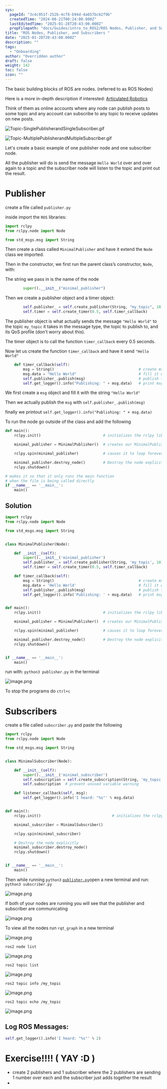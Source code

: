 ```yaml
---
sys:
  pageId: "3c4c951f-252b-4cf8-b94d-4a657bc62f9b"
  createdTime: "2024-08-21T00:24:00.000Z"
  lastEditedTime: "2025-01-28T20:43:00.000Z"
  propFilepath: "docs/Guides/intro_to_ROS2/ROS Nodes, Publisher, and Subscribers .md"
title: "ROS Nodes, Publisher, and Subscribers "
date: "2025-01-28T20:43:00.000Z"
description: ""
tags:
  - "Onboarding"
author: "Overridden author"
draft: false
weight: 142
toc: false
icon: ""
---
```


The basic building blocks of ROS are nodes. (referred to as ROS Nodes)

Here is a more in-depth description if interested: [Articulated Robotics](https://articulatedrobotics.xyz/tutorials/ready-for-ros/ros-overview#2-nodes)

Think of them as online accounts where any node can publish posts to some topic and any account can subscribe to any topic to receive updates on new posts.

![Topic-SinglePublisherandSingleSubscriber.gif](https://docs.ros.org/en/humble/_images/Topic-SinglePublisherandSingleSubscriber.gif)

![Topic-MultiplePublisherandMultipleSubscriber.gif](https://docs.ros.org/en/humble/_images/Topic-MultiplePublisherandMultipleSubscriber.gif)

Let's create a basic example of one publisher node and one subscriber node.

All the publisher will do is send the message `Hello World` over and over again to a topic and the subscriber node will listen to the topic and print out the result.

# Publisher

create a file called `publisher.py` 

inside import the `ROS` libraries:

```python
import rclpy
from rclpy.node import Node

from std_msgs.msg import String
```

Then create a class called `MinimalPublisher` and have it extend the `Node` class we imported.

Then in the constructor, we first run the parent class’s constructor, `Node`, with:

The string we pass in is the name of the node

```python
        super().__init__("minimal_publisher")
```

Then we create a publisher object and a timer object:

```python
        self.publisher_ = self.create_publisher(String, "my_topic", 10)
        self.timer = self.create_timer(0.5, self.timer_callback)
```

The publisher object is what actually sends the message `"Hello World"` to the topic `my_topic` it takes in the message type, the topic to publish to, and its QoS profile (don't worry about this).

The timer object is to call the function `timer_callback` every 0.5 seconds.

Now let us create the function `timer_callback` and have it send `"Hello World"`

```python
    def timer_callback(self):
        msg = String()                                      # create msg object
        msg.data = "Hello World"                            # fill it with data
        self.publisher_.publish(msg)                        # publish the message
        self.get_logger().info("Publishing: " + msg.data)   # print msg
```

We first create a `msg` object and fill it with the string `"Hello World"`

Then we actually publish the `msg` with `self.publisher_.publish(msg)`

finally we printout `self.get_logger().info("Publishing: " + msg.data)`

To run the node go outside of the class and add the following

```python
def main():
    rclpy.init()                            # initializes the rclpy library

    minimal_publisher = MinimalPublisher()  # creates our MinimalPublisher object

    rclpy.spin(minimal_publisher)           # causes it to loop forever

    minimal_publisher.destroy_node()        # Destroy the node explicitly
    rclpy.shutdown()

# makes it so that it only runs the main function
# when the file is being called directly
if __name__ == '__main__': 
    main()
```

## Solution

```python
import rclpy
from rclpy.node import Node

from std_msgs.msg import String


class MinimalPublisher(Node):

    def __init__(self):
        super().__init__('minimal_publisher')
        self.publisher_ = self.create_publisher(String, 'my_topic', 10)
        self.timer = self.create_timer(0.5, self.timer_callback)

    def timer_callback(self):
        msg = String()                                      # create msg object
        msg.data = 'Hello World'                            # fill it with data
        self.publisher_.publish(msg)                        # publish the message
        self.get_logger().info('Publishing: ' + msg.data)   # print msg


def main():
    rclpy.init()                            # initializes the rclpy library

    minimal_publisher = MinimalPublisher()  # creates our MinimalPublisher object

    rclpy.spin(minimal_publisher)           # causes it to loop forever

    minimal_publisher.destroy_node()        # Destroy the node explicitly
    rclpy.shutdown()


if __name__ == '__main__':
    main()
```

run with: `python3 publisher.py` in the terminal

![image.png](https://prod-files-secure.s3.us-west-2.amazonaws.com/d518164a-d88e-44d1-a4ee-3adb3bd8bce0/9214accb-ad5b-44f1-a31c-b3167c59138b/image.png?X-Amz-Algorithm=AWS4-HMAC-SHA256&X-Amz-Content-Sha256=UNSIGNED-PAYLOAD&X-Amz-Credential=ASIAZI2LB4662AQASMOA%2F20250217%2Fus-west-2%2Fs3%2Faws4_request&X-Amz-Date=20250217T031524Z&X-Amz-Expires=3600&X-Amz-Security-Token=IQoJb3JpZ2luX2VjEEMaCXVzLXdlc3QtMiJGMEQCIEAXZ46H04XcZtLyw69Erzt4Jl1WpmLiBtvU13Ka2HhwAiB4noqIP9iJGtdidyTrYAIQ6E8gzL3%2B0ub46zYZh7n%2F7yr%2FAwhsEAAaDDYzNzQyMzE4MzgwNSIMA52I871iq1yb1ugSKtwDjxa1HFwMoWjfdjwA41r0tK3wpIs9J30NvKrAvkA%2FfPYcabQDOjp6AWK9ZhLKj%2BHyquQwANkzxBw0Fz70TEjM89VLxk7y%2FF7aYnm9P491pVqqN1hTff%2FYmdI6w3OMPtvkfDWGo5k%2FuJHGDM4G67RTnFqXjBO51u15gniNutgp0Fq%2BoJdvFf%2FfGJDZH8caaxl3%2Bl7M9hxOsuspZelomXYwIPPXcnPAVfV%2B0M%2BLYEOjYSySYTthA5%2B2RbcxyYHGmlGX6LuXj30JyFjgsGUFRanAOdFcuSvbzzd8WiUDm6pugeidFV3lOO6JvhYZ%2Byn7IVjGwQEIN0RDgGV1zfet4HIR4hcfW%2FZ6XlCgMGp0LLTjs1chFBZCI9k94zob231qDpyA9NUSc%2BwJvYgUvCN07Xa8WE%2FLSbEOARN7rQqARa0QVfZXHTBJEel%2BBk%2BLYHg%2FAeH6tMNHJyfkFvq%2BveOCQkpl5Qn983J72SE2ZqzMVEsMtTEZ%2BGXpsGtKtsgMgWRtJ36hkwijsQwQf8AQ9qm5qQKKPlzhBf0JMiSszlzjW%2B8dojn8Wxe4WsAolQ9gsnmy2UrBkmsf%2B67zIFc7lUo7BvOMt1A%2BZGDg%2Bo5BKpVc%2FfOS%2BIKf4tuW4z%2BE%2FQkcLGMwisrKvQY6pgGFK3KHIWXboD9NrBQbNcfmcekSBGd2EjhrlDQmCgdFyQ484%2BQNgBvixDD45M7yKNnkA%2F9cetjvdIIvnYyYFmH56723%2BHa%2BjMg%2FMCfnxme107PssB1L3P2AS9iXoYrcFFVnJAx9KmxJZOihFGYvEIAKY%2BTZ5sKLtGKs%2FHVzxrAadKOEyeNspFxhLUP6jX7rEgk%2Bz9ljq6cm9ZT5gCk%2Bj6cxGjomyalM&X-Amz-Signature=e9592c9f24c8b7675a011edbb8bae1048cdde561b16f15407879b452cccf388d&X-Amz-SignedHeaders=host&x-id=GetObject)

To stop the programs do `ctrl+c`

# Subscribers

create a file called `subscriber.py` and paste the following

```python
import rclpy
from rclpy.node import Node

from std_msgs.msg import String


class MinimalSubscriber(Node):

    def __init__(self):
        super().__init__('minimal_subscriber')
        self.subscription = self.create_subscription(String, 'my_topic', self.listener_callback, 10)
        self.subscription  # prevent unused variable warning

    def listener_callback(self, msg):
        self.get_logger().info('I heard: "%s"' % msg.data)


def main():
    rclpy.init()                                # initializes the rclpy library

    minimal_subscriber = MinimalSubscriber()

    rclpy.spin(minimal_subscriber)

    # Destroy the node explicitly
    minimal_subscriber.destroy_node()
    rclpy.shutdown()


if __name__ == '__main__':
    main()
```

Then while running `python3` [`publisher.py`](http://publisher.py/)open a new terminal and run: `python3 subscriber.py` 

![image.png](https://prod-files-secure.s3.us-west-2.amazonaws.com/d518164a-d88e-44d1-a4ee-3adb3bd8bce0/611fccf2-c738-4dbd-94e9-98f209092866/image.png?X-Amz-Algorithm=AWS4-HMAC-SHA256&X-Amz-Content-Sha256=UNSIGNED-PAYLOAD&X-Amz-Credential=ASIAZI2LB4662AQASMOA%2F20250217%2Fus-west-2%2Fs3%2Faws4_request&X-Amz-Date=20250217T031524Z&X-Amz-Expires=3600&X-Amz-Security-Token=IQoJb3JpZ2luX2VjEEMaCXVzLXdlc3QtMiJGMEQCIEAXZ46H04XcZtLyw69Erzt4Jl1WpmLiBtvU13Ka2HhwAiB4noqIP9iJGtdidyTrYAIQ6E8gzL3%2B0ub46zYZh7n%2F7yr%2FAwhsEAAaDDYzNzQyMzE4MzgwNSIMA52I871iq1yb1ugSKtwDjxa1HFwMoWjfdjwA41r0tK3wpIs9J30NvKrAvkA%2FfPYcabQDOjp6AWK9ZhLKj%2BHyquQwANkzxBw0Fz70TEjM89VLxk7y%2FF7aYnm9P491pVqqN1hTff%2FYmdI6w3OMPtvkfDWGo5k%2FuJHGDM4G67RTnFqXjBO51u15gniNutgp0Fq%2BoJdvFf%2FfGJDZH8caaxl3%2Bl7M9hxOsuspZelomXYwIPPXcnPAVfV%2B0M%2BLYEOjYSySYTthA5%2B2RbcxyYHGmlGX6LuXj30JyFjgsGUFRanAOdFcuSvbzzd8WiUDm6pugeidFV3lOO6JvhYZ%2Byn7IVjGwQEIN0RDgGV1zfet4HIR4hcfW%2FZ6XlCgMGp0LLTjs1chFBZCI9k94zob231qDpyA9NUSc%2BwJvYgUvCN07Xa8WE%2FLSbEOARN7rQqARa0QVfZXHTBJEel%2BBk%2BLYHg%2FAeH6tMNHJyfkFvq%2BveOCQkpl5Qn983J72SE2ZqzMVEsMtTEZ%2BGXpsGtKtsgMgWRtJ36hkwijsQwQf8AQ9qm5qQKKPlzhBf0JMiSszlzjW%2B8dojn8Wxe4WsAolQ9gsnmy2UrBkmsf%2B67zIFc7lUo7BvOMt1A%2BZGDg%2Bo5BKpVc%2FfOS%2BIKf4tuW4z%2BE%2FQkcLGMwisrKvQY6pgGFK3KHIWXboD9NrBQbNcfmcekSBGd2EjhrlDQmCgdFyQ484%2BQNgBvixDD45M7yKNnkA%2F9cetjvdIIvnYyYFmH56723%2BHa%2BjMg%2FMCfnxme107PssB1L3P2AS9iXoYrcFFVnJAx9KmxJZOihFGYvEIAKY%2BTZ5sKLtGKs%2FHVzxrAadKOEyeNspFxhLUP6jX7rEgk%2Bz9ljq6cm9ZT5gCk%2Bj6cxGjomyalM&X-Amz-Signature=ba2cb871e386e7e8fd2f864e41670d970b064a20ef072b2cac011235bc66ae0a&X-Amz-SignedHeaders=host&x-id=GetObject)

If both of your nodes are running you will see that the publisher and subscriber are communicating

![image.png](https://prod-files-secure.s3.us-west-2.amazonaws.com/d518164a-d88e-44d1-a4ee-3adb3bd8bce0/eea428b5-1cf0-43bb-a30b-81cbaf6c5c78/image.png?X-Amz-Algorithm=AWS4-HMAC-SHA256&X-Amz-Content-Sha256=UNSIGNED-PAYLOAD&X-Amz-Credential=ASIAZI2LB4662AQASMOA%2F20250217%2Fus-west-2%2Fs3%2Faws4_request&X-Amz-Date=20250217T031524Z&X-Amz-Expires=3600&X-Amz-Security-Token=IQoJb3JpZ2luX2VjEEMaCXVzLXdlc3QtMiJGMEQCIEAXZ46H04XcZtLyw69Erzt4Jl1WpmLiBtvU13Ka2HhwAiB4noqIP9iJGtdidyTrYAIQ6E8gzL3%2B0ub46zYZh7n%2F7yr%2FAwhsEAAaDDYzNzQyMzE4MzgwNSIMA52I871iq1yb1ugSKtwDjxa1HFwMoWjfdjwA41r0tK3wpIs9J30NvKrAvkA%2FfPYcabQDOjp6AWK9ZhLKj%2BHyquQwANkzxBw0Fz70TEjM89VLxk7y%2FF7aYnm9P491pVqqN1hTff%2FYmdI6w3OMPtvkfDWGo5k%2FuJHGDM4G67RTnFqXjBO51u15gniNutgp0Fq%2BoJdvFf%2FfGJDZH8caaxl3%2Bl7M9hxOsuspZelomXYwIPPXcnPAVfV%2B0M%2BLYEOjYSySYTthA5%2B2RbcxyYHGmlGX6LuXj30JyFjgsGUFRanAOdFcuSvbzzd8WiUDm6pugeidFV3lOO6JvhYZ%2Byn7IVjGwQEIN0RDgGV1zfet4HIR4hcfW%2FZ6XlCgMGp0LLTjs1chFBZCI9k94zob231qDpyA9NUSc%2BwJvYgUvCN07Xa8WE%2FLSbEOARN7rQqARa0QVfZXHTBJEel%2BBk%2BLYHg%2FAeH6tMNHJyfkFvq%2BveOCQkpl5Qn983J72SE2ZqzMVEsMtTEZ%2BGXpsGtKtsgMgWRtJ36hkwijsQwQf8AQ9qm5qQKKPlzhBf0JMiSszlzjW%2B8dojn8Wxe4WsAolQ9gsnmy2UrBkmsf%2B67zIFc7lUo7BvOMt1A%2BZGDg%2Bo5BKpVc%2FfOS%2BIKf4tuW4z%2BE%2FQkcLGMwisrKvQY6pgGFK3KHIWXboD9NrBQbNcfmcekSBGd2EjhrlDQmCgdFyQ484%2BQNgBvixDD45M7yKNnkA%2F9cetjvdIIvnYyYFmH56723%2BHa%2BjMg%2FMCfnxme107PssB1L3P2AS9iXoYrcFFVnJAx9KmxJZOihFGYvEIAKY%2BTZ5sKLtGKs%2FHVzxrAadKOEyeNspFxhLUP6jX7rEgk%2Bz9ljq6cm9ZT5gCk%2Bj6cxGjomyalM&X-Amz-Signature=034f99dbe094c21151787a726b27047d78cbaa6a914b6bb1e78ff18f0ab84a4d&X-Amz-SignedHeaders=host&x-id=GetObject)

To view all the nodes run `rqt_graph` in a new terminal

![image.png](https://prod-files-secure.s3.us-west-2.amazonaws.com/d518164a-d88e-44d1-a4ee-3adb3bd8bce0/1d98e964-4318-4d62-b5c4-8c8f78368598/image.png?X-Amz-Algorithm=AWS4-HMAC-SHA256&X-Amz-Content-Sha256=UNSIGNED-PAYLOAD&X-Amz-Credential=ASIAZI2LB4662AQASMOA%2F20250217%2Fus-west-2%2Fs3%2Faws4_request&X-Amz-Date=20250217T031524Z&X-Amz-Expires=3600&X-Amz-Security-Token=IQoJb3JpZ2luX2VjEEMaCXVzLXdlc3QtMiJGMEQCIEAXZ46H04XcZtLyw69Erzt4Jl1WpmLiBtvU13Ka2HhwAiB4noqIP9iJGtdidyTrYAIQ6E8gzL3%2B0ub46zYZh7n%2F7yr%2FAwhsEAAaDDYzNzQyMzE4MzgwNSIMA52I871iq1yb1ugSKtwDjxa1HFwMoWjfdjwA41r0tK3wpIs9J30NvKrAvkA%2FfPYcabQDOjp6AWK9ZhLKj%2BHyquQwANkzxBw0Fz70TEjM89VLxk7y%2FF7aYnm9P491pVqqN1hTff%2FYmdI6w3OMPtvkfDWGo5k%2FuJHGDM4G67RTnFqXjBO51u15gniNutgp0Fq%2BoJdvFf%2FfGJDZH8caaxl3%2Bl7M9hxOsuspZelomXYwIPPXcnPAVfV%2B0M%2BLYEOjYSySYTthA5%2B2RbcxyYHGmlGX6LuXj30JyFjgsGUFRanAOdFcuSvbzzd8WiUDm6pugeidFV3lOO6JvhYZ%2Byn7IVjGwQEIN0RDgGV1zfet4HIR4hcfW%2FZ6XlCgMGp0LLTjs1chFBZCI9k94zob231qDpyA9NUSc%2BwJvYgUvCN07Xa8WE%2FLSbEOARN7rQqARa0QVfZXHTBJEel%2BBk%2BLYHg%2FAeH6tMNHJyfkFvq%2BveOCQkpl5Qn983J72SE2ZqzMVEsMtTEZ%2BGXpsGtKtsgMgWRtJ36hkwijsQwQf8AQ9qm5qQKKPlzhBf0JMiSszlzjW%2B8dojn8Wxe4WsAolQ9gsnmy2UrBkmsf%2B67zIFc7lUo7BvOMt1A%2BZGDg%2Bo5BKpVc%2FfOS%2BIKf4tuW4z%2BE%2FQkcLGMwisrKvQY6pgGFK3KHIWXboD9NrBQbNcfmcekSBGd2EjhrlDQmCgdFyQ484%2BQNgBvixDD45M7yKNnkA%2F9cetjvdIIvnYyYFmH56723%2BHa%2BjMg%2FMCfnxme107PssB1L3P2AS9iXoYrcFFVnJAx9KmxJZOihFGYvEIAKY%2BTZ5sKLtGKs%2FHVzxrAadKOEyeNspFxhLUP6jX7rEgk%2Bz9ljq6cm9ZT5gCk%2Bj6cxGjomyalM&X-Amz-Signature=bc0653f92e3cf032fd9afb2a7852ecf19d4c15af02bc2725e78f0f6a3c2e71f0&X-Amz-SignedHeaders=host&x-id=GetObject)

`ros2 node list`

![image.png](https://prod-files-secure.s3.us-west-2.amazonaws.com/d518164a-d88e-44d1-a4ee-3adb3bd8bce0/680ac8cf-e6d9-4164-9ece-5b9a6fccffee/image.png?X-Amz-Algorithm=AWS4-HMAC-SHA256&X-Amz-Content-Sha256=UNSIGNED-PAYLOAD&X-Amz-Credential=ASIAZI2LB4662AQASMOA%2F20250217%2Fus-west-2%2Fs3%2Faws4_request&X-Amz-Date=20250217T031524Z&X-Amz-Expires=3600&X-Amz-Security-Token=IQoJb3JpZ2luX2VjEEMaCXVzLXdlc3QtMiJGMEQCIEAXZ46H04XcZtLyw69Erzt4Jl1WpmLiBtvU13Ka2HhwAiB4noqIP9iJGtdidyTrYAIQ6E8gzL3%2B0ub46zYZh7n%2F7yr%2FAwhsEAAaDDYzNzQyMzE4MzgwNSIMA52I871iq1yb1ugSKtwDjxa1HFwMoWjfdjwA41r0tK3wpIs9J30NvKrAvkA%2FfPYcabQDOjp6AWK9ZhLKj%2BHyquQwANkzxBw0Fz70TEjM89VLxk7y%2FF7aYnm9P491pVqqN1hTff%2FYmdI6w3OMPtvkfDWGo5k%2FuJHGDM4G67RTnFqXjBO51u15gniNutgp0Fq%2BoJdvFf%2FfGJDZH8caaxl3%2Bl7M9hxOsuspZelomXYwIPPXcnPAVfV%2B0M%2BLYEOjYSySYTthA5%2B2RbcxyYHGmlGX6LuXj30JyFjgsGUFRanAOdFcuSvbzzd8WiUDm6pugeidFV3lOO6JvhYZ%2Byn7IVjGwQEIN0RDgGV1zfet4HIR4hcfW%2FZ6XlCgMGp0LLTjs1chFBZCI9k94zob231qDpyA9NUSc%2BwJvYgUvCN07Xa8WE%2FLSbEOARN7rQqARa0QVfZXHTBJEel%2BBk%2BLYHg%2FAeH6tMNHJyfkFvq%2BveOCQkpl5Qn983J72SE2ZqzMVEsMtTEZ%2BGXpsGtKtsgMgWRtJ36hkwijsQwQf8AQ9qm5qQKKPlzhBf0JMiSszlzjW%2B8dojn8Wxe4WsAolQ9gsnmy2UrBkmsf%2B67zIFc7lUo7BvOMt1A%2BZGDg%2Bo5BKpVc%2FfOS%2BIKf4tuW4z%2BE%2FQkcLGMwisrKvQY6pgGFK3KHIWXboD9NrBQbNcfmcekSBGd2EjhrlDQmCgdFyQ484%2BQNgBvixDD45M7yKNnkA%2F9cetjvdIIvnYyYFmH56723%2BHa%2BjMg%2FMCfnxme107PssB1L3P2AS9iXoYrcFFVnJAx9KmxJZOihFGYvEIAKY%2BTZ5sKLtGKs%2FHVzxrAadKOEyeNspFxhLUP6jX7rEgk%2Bz9ljq6cm9ZT5gCk%2Bj6cxGjomyalM&X-Amz-Signature=797a372eaaaaa1da3176941eb41a007ef0bad12f0179ce58082bbbeab8d429cc&X-Amz-SignedHeaders=host&x-id=GetObject)

`ros2 topic list`

![image.png](https://prod-files-secure.s3.us-west-2.amazonaws.com/d518164a-d88e-44d1-a4ee-3adb3bd8bce0/eee2ebe1-27ef-4a4a-96fb-2ca54126fb29/image.png?X-Amz-Algorithm=AWS4-HMAC-SHA256&X-Amz-Content-Sha256=UNSIGNED-PAYLOAD&X-Amz-Credential=ASIAZI2LB4662AQASMOA%2F20250217%2Fus-west-2%2Fs3%2Faws4_request&X-Amz-Date=20250217T031524Z&X-Amz-Expires=3600&X-Amz-Security-Token=IQoJb3JpZ2luX2VjEEMaCXVzLXdlc3QtMiJGMEQCIEAXZ46H04XcZtLyw69Erzt4Jl1WpmLiBtvU13Ka2HhwAiB4noqIP9iJGtdidyTrYAIQ6E8gzL3%2B0ub46zYZh7n%2F7yr%2FAwhsEAAaDDYzNzQyMzE4MzgwNSIMA52I871iq1yb1ugSKtwDjxa1HFwMoWjfdjwA41r0tK3wpIs9J30NvKrAvkA%2FfPYcabQDOjp6AWK9ZhLKj%2BHyquQwANkzxBw0Fz70TEjM89VLxk7y%2FF7aYnm9P491pVqqN1hTff%2FYmdI6w3OMPtvkfDWGo5k%2FuJHGDM4G67RTnFqXjBO51u15gniNutgp0Fq%2BoJdvFf%2FfGJDZH8caaxl3%2Bl7M9hxOsuspZelomXYwIPPXcnPAVfV%2B0M%2BLYEOjYSySYTthA5%2B2RbcxyYHGmlGX6LuXj30JyFjgsGUFRanAOdFcuSvbzzd8WiUDm6pugeidFV3lOO6JvhYZ%2Byn7IVjGwQEIN0RDgGV1zfet4HIR4hcfW%2FZ6XlCgMGp0LLTjs1chFBZCI9k94zob231qDpyA9NUSc%2BwJvYgUvCN07Xa8WE%2FLSbEOARN7rQqARa0QVfZXHTBJEel%2BBk%2BLYHg%2FAeH6tMNHJyfkFvq%2BveOCQkpl5Qn983J72SE2ZqzMVEsMtTEZ%2BGXpsGtKtsgMgWRtJ36hkwijsQwQf8AQ9qm5qQKKPlzhBf0JMiSszlzjW%2B8dojn8Wxe4WsAolQ9gsnmy2UrBkmsf%2B67zIFc7lUo7BvOMt1A%2BZGDg%2Bo5BKpVc%2FfOS%2BIKf4tuW4z%2BE%2FQkcLGMwisrKvQY6pgGFK3KHIWXboD9NrBQbNcfmcekSBGd2EjhrlDQmCgdFyQ484%2BQNgBvixDD45M7yKNnkA%2F9cetjvdIIvnYyYFmH56723%2BHa%2BjMg%2FMCfnxme107PssB1L3P2AS9iXoYrcFFVnJAx9KmxJZOihFGYvEIAKY%2BTZ5sKLtGKs%2FHVzxrAadKOEyeNspFxhLUP6jX7rEgk%2Bz9ljq6cm9ZT5gCk%2Bj6cxGjomyalM&X-Amz-Signature=fb520d093c79611feaabda1d1d3e209257576085e9262207db03d520ce87f8bc&X-Amz-SignedHeaders=host&x-id=GetObject)

`ros2 topic info /my_topic`

![image.png](https://prod-files-secure.s3.us-west-2.amazonaws.com/d518164a-d88e-44d1-a4ee-3adb3bd8bce0/6288ef12-cb9e-406f-b9eb-65feed3a9011/image.png?X-Amz-Algorithm=AWS4-HMAC-SHA256&X-Amz-Content-Sha256=UNSIGNED-PAYLOAD&X-Amz-Credential=ASIAZI2LB4662AQASMOA%2F20250217%2Fus-west-2%2Fs3%2Faws4_request&X-Amz-Date=20250217T031524Z&X-Amz-Expires=3600&X-Amz-Security-Token=IQoJb3JpZ2luX2VjEEMaCXVzLXdlc3QtMiJGMEQCIEAXZ46H04XcZtLyw69Erzt4Jl1WpmLiBtvU13Ka2HhwAiB4noqIP9iJGtdidyTrYAIQ6E8gzL3%2B0ub46zYZh7n%2F7yr%2FAwhsEAAaDDYzNzQyMzE4MzgwNSIMA52I871iq1yb1ugSKtwDjxa1HFwMoWjfdjwA41r0tK3wpIs9J30NvKrAvkA%2FfPYcabQDOjp6AWK9ZhLKj%2BHyquQwANkzxBw0Fz70TEjM89VLxk7y%2FF7aYnm9P491pVqqN1hTff%2FYmdI6w3OMPtvkfDWGo5k%2FuJHGDM4G67RTnFqXjBO51u15gniNutgp0Fq%2BoJdvFf%2FfGJDZH8caaxl3%2Bl7M9hxOsuspZelomXYwIPPXcnPAVfV%2B0M%2BLYEOjYSySYTthA5%2B2RbcxyYHGmlGX6LuXj30JyFjgsGUFRanAOdFcuSvbzzd8WiUDm6pugeidFV3lOO6JvhYZ%2Byn7IVjGwQEIN0RDgGV1zfet4HIR4hcfW%2FZ6XlCgMGp0LLTjs1chFBZCI9k94zob231qDpyA9NUSc%2BwJvYgUvCN07Xa8WE%2FLSbEOARN7rQqARa0QVfZXHTBJEel%2BBk%2BLYHg%2FAeH6tMNHJyfkFvq%2BveOCQkpl5Qn983J72SE2ZqzMVEsMtTEZ%2BGXpsGtKtsgMgWRtJ36hkwijsQwQf8AQ9qm5qQKKPlzhBf0JMiSszlzjW%2B8dojn8Wxe4WsAolQ9gsnmy2UrBkmsf%2B67zIFc7lUo7BvOMt1A%2BZGDg%2Bo5BKpVc%2FfOS%2BIKf4tuW4z%2BE%2FQkcLGMwisrKvQY6pgGFK3KHIWXboD9NrBQbNcfmcekSBGd2EjhrlDQmCgdFyQ484%2BQNgBvixDD45M7yKNnkA%2F9cetjvdIIvnYyYFmH56723%2BHa%2BjMg%2FMCfnxme107PssB1L3P2AS9iXoYrcFFVnJAx9KmxJZOihFGYvEIAKY%2BTZ5sKLtGKs%2FHVzxrAadKOEyeNspFxhLUP6jX7rEgk%2Bz9ljq6cm9ZT5gCk%2Bj6cxGjomyalM&X-Amz-Signature=c44d4f754c827cc625c302a6ec157465032f5bba6d0325c3e4d5399fb44da96a&X-Amz-SignedHeaders=host&x-id=GetObject)

`ros2 topic echo /my_topic`

![image.png](https://prod-files-secure.s3.us-west-2.amazonaws.com/d518164a-d88e-44d1-a4ee-3adb3bd8bce0/0a6fcb4d-422d-4a6c-a803-749ef4adf2c6/image.png?X-Amz-Algorithm=AWS4-HMAC-SHA256&X-Amz-Content-Sha256=UNSIGNED-PAYLOAD&X-Amz-Credential=ASIAZI2LB4662AQASMOA%2F20250217%2Fus-west-2%2Fs3%2Faws4_request&X-Amz-Date=20250217T031524Z&X-Amz-Expires=3600&X-Amz-Security-Token=IQoJb3JpZ2luX2VjEEMaCXVzLXdlc3QtMiJGMEQCIEAXZ46H04XcZtLyw69Erzt4Jl1WpmLiBtvU13Ka2HhwAiB4noqIP9iJGtdidyTrYAIQ6E8gzL3%2B0ub46zYZh7n%2F7yr%2FAwhsEAAaDDYzNzQyMzE4MzgwNSIMA52I871iq1yb1ugSKtwDjxa1HFwMoWjfdjwA41r0tK3wpIs9J30NvKrAvkA%2FfPYcabQDOjp6AWK9ZhLKj%2BHyquQwANkzxBw0Fz70TEjM89VLxk7y%2FF7aYnm9P491pVqqN1hTff%2FYmdI6w3OMPtvkfDWGo5k%2FuJHGDM4G67RTnFqXjBO51u15gniNutgp0Fq%2BoJdvFf%2FfGJDZH8caaxl3%2Bl7M9hxOsuspZelomXYwIPPXcnPAVfV%2B0M%2BLYEOjYSySYTthA5%2B2RbcxyYHGmlGX6LuXj30JyFjgsGUFRanAOdFcuSvbzzd8WiUDm6pugeidFV3lOO6JvhYZ%2Byn7IVjGwQEIN0RDgGV1zfet4HIR4hcfW%2FZ6XlCgMGp0LLTjs1chFBZCI9k94zob231qDpyA9NUSc%2BwJvYgUvCN07Xa8WE%2FLSbEOARN7rQqARa0QVfZXHTBJEel%2BBk%2BLYHg%2FAeH6tMNHJyfkFvq%2BveOCQkpl5Qn983J72SE2ZqzMVEsMtTEZ%2BGXpsGtKtsgMgWRtJ36hkwijsQwQf8AQ9qm5qQKKPlzhBf0JMiSszlzjW%2B8dojn8Wxe4WsAolQ9gsnmy2UrBkmsf%2B67zIFc7lUo7BvOMt1A%2BZGDg%2Bo5BKpVc%2FfOS%2BIKf4tuW4z%2BE%2FQkcLGMwisrKvQY6pgGFK3KHIWXboD9NrBQbNcfmcekSBGd2EjhrlDQmCgdFyQ484%2BQNgBvixDD45M7yKNnkA%2F9cetjvdIIvnYyYFmH56723%2BHa%2BjMg%2FMCfnxme107PssB1L3P2AS9iXoYrcFFVnJAx9KmxJZOihFGYvEIAKY%2BTZ5sKLtGKs%2FHVzxrAadKOEyeNspFxhLUP6jX7rEgk%2Bz9ljq6cm9ZT5gCk%2Bj6cxGjomyalM&X-Amz-Signature=8a36fc544cb7e3e351fad6c7496dbade9d9003755cf89ccc81d9ea553b14e726&X-Amz-SignedHeaders=host&x-id=GetObject)

## Log ROS Messages:

```python
self.get_logger().info('I heard: "%s"' % 2)
```

# Exercise!!!! ( YAY :D )

- create 2 publishers and 1 subscriber where the 2 publishers are sending 1 number over each and the subscriber just adds together the result
- 
